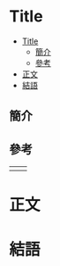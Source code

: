 # Title

<!-- TOC -->

- [Title](#title)
    - [簡介](#簡介)
    - [參考](#參考)
- [正文](#正文)
- [結語](#結語)

<!-- /TOC -->

## 簡介

## 參考

<table>
    <tr>
        <td></td>
        <td><a href=""></a></td>
    </tr>
</table>

# 正文

# 結語

